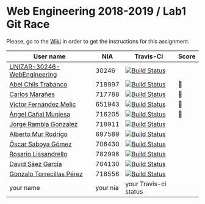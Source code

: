 # Web Engineering 2018-2019 / Lab1 Git Race

Please, go to the [Wiki](https://github.com/UNIZAR-30246-WebEngineering/lab1-git-race/wiki) in order to get the instructions for this assignment.

User name | NIA | Travis-CI|Score
----------|-----|----------|-----
[UNIZAR-30246-WebEngineering](https://github.com/UNIZAR-30246-WebEngineering/lab1-git-race) |30246 | [![Build Status](https://travis-ci.org/UNIZAR-30246-WebEngineering/lab1-git-race.svg?branch=master)](https://travis-ci.org/UNIZAR-30246-WebEngineering/lab1-git-race)
[Abel Chils Trabanco](https://github.com/AbelChT) | 718997 | [![Build Status](https://travis-ci.com/AbelChT/lab1-git-race.svg)](https://travis-ci.com/AbelChT/lab1-git-race) | :gift:
[Carlos Marañes](https://github.com/carlosmn1997) | 717788 | [![Build Status](https://travis-ci.org/carlosmn1997/lab1-git-race.svg)](https://travis-ci.org/carlosmn1997/lab1-git-race) | :gift:
[Víctor Fernández Melic](https://github.com/Melic93) | 651943 | [![Build Status](https://travis-ci.org/Melic93/lab1-git-race.svg?branch=master)](https://travis-ci.com/Melic93/lab1-git-race) | :gift:
[Ángel Cañal Muniesa](https://github.com/lAngelP) | 716205 | [![Build Status](https://travis-ci.org/lAngelP/lab1-git-race.svg)](https://travis-ci.org/lAngelP/lab1-git-race) | :gift:
[Jorge Rambla Gonzalez](https://github.com/jorgeRambla) | 718911 | [![Build Status](https://travis-ci.org/jorgeRambla/lab1-git-race.svg)](https://travis-ci.org/jorgeRambla/lab1-git-race)
[Alberto Mur Rodrigo](https://github.com/697589) | 697589 | [![Build Status](https://travis-ci.org/697589/lab1-git-race.svg)](https://travis-ci.org/697589/lab1-git-race)
[Óscar Saboya Gómez](https://github.com/oscarsa) | 706430 | [![Build Status](https://travis-ci.org/oscarsa/lab1-git-race.svg)](https://travis-ci.org/oscarsa/lab1-git-race)
[Rosario Lissandrello](https://github.com/rslissa) | 782996| [![Build Status](https://travis-ci.org/rslissa/lab1-git-race.svg)](https://travis-ci.org/rslissa/lab1-git-race)
[David Sáez García](https://github.com/davidigea) | 704130 | [![Build Status](https://travis-ci.org/davidigea/lab1-git-race.svg)](https://travis-ci.org/davidigea/lab1-git-race)
[Gonzalo Torrecillas Pérez](https://github.com/gonzalotp) | 718556 | [![Build Status](https://travis-ci.org/gonzalotp/lab1-git-race.svg)](https://travis-ci.org/gonzalotp/lab1-git-race)
your name | your nia | your Travis-ci status
